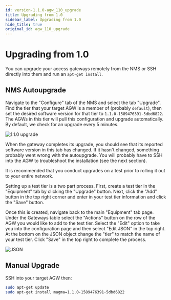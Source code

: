 ```yaml
---
id: version-1.1.0-agw_110_upgrade
title: Upgrading from 1.0
sidebar_label: Upgrading from 1.0
hide_title: true
original_id: agw_110_upgrade
---
```

# Upgrading from 1.0

You can upgrade your access gateways remotely from the NMS or SSH directly
into them and run an `apt-get install`.

## NMS Autoupgrade

Navigate to the "Configure" tab of the NMS and select the tab "Upgrade". Find
the tier that your target AGW is a member of (probably `default`), then set
the desired software version for that tier to `1.1.0-1589476391-5dbd6822`.
The AGWs in this tier will pull this configuration and upgrade automatically.
By default, we check for an upgrade every 5 minutes.

![1.1.0 upgrade](assets/agw_110_upgrade.png)

When the gateway completes its upgrade, you should see that its reported
software version in this tab has changed. If it hasn't changed, something
probably went wrong with the autoupgrade. You will probably have to SSH into
the AGW to troubleshoot the installation (see the next section).

It is recommended that you conduct upgrades on a test prior to rolling it out to your entire network. 

Setting up a test tier is a two part process. First, create a test tier in the "Equipment" tab by clicking the "Upgrade" button. Next, click the "Add" button in the top right corner and enter in your test tier information and click the "Save" button. 

Once this is created, navigate back to the main "Equipment" tab page. Under the Gateways table select the "Actions" button on the row of the AGW you would like to add to the test tier.  Select the "Edit" option to take you into the configuration page and then select "Edit JSON" in the top right. At the bottom on the JSON object change the "tier" to match the name of your test tier. Click "Save" in the top right to complete the process.  

![JSON](assets/JSON_edit.png)

## Manual Upgrade

SSH into your target AGW then:

```bash
sudo apt-get update
sudo apt-get install magma=1.1.0-1589476391-5dbd6822
```
